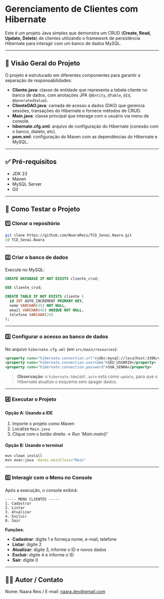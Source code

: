 # Gerenciamento de Clientes com Hibernate

Este é um projeto Java simples que demonstra um CRUD (**Create, Read, Update, Delete**) de clientes utilizando o framework de persistência Hibernate para interagir com um banco de dados MySQL.

---

## 📌 Visão Geral do Projeto

O projeto é estruturado em diferentes componentes para garantir a separação de responsabilidades:

- **Cliente.java**: classe de entidade que representa a tabela cliente no banco de dados, com anotações JPA (`@Entity`, `@Table`, `@Id`, `@GeneratedValue`).
- **ClienteDAO.java**: camada de acesso a dados (DAO) que gerencia sessões, transações do Hibernate e fornece métodos de CRUD.
- **Main.java**: classe principal que interage com o usuário via menu de console.
- **hibernate.cfg.xml**: arquivo de configuração do Hibernate (conexão com o banco, dialeto, etc).
- **pom.xml**: configuração do Maven com as dependências do Hibernate e MySQL.

---

## ✅ Pré-requisitos

- JDK 23  
- Maven  
- MySQL Server  
- Git

---

## 🚀 Como Testar o Projeto

### 1️⃣ Clonar o repositório

```bash
git clone https://github.com/NaaraReis/TCD_Senai.Naara.git
cd TCD_Senai.Naara
````

---

### 2️⃣ Criar o banco de dados

Execute no MySQL:

```sql
CREATE DATABASE IF NOT EXISTS cliente_crud;

USE cliente_crud;

CREATE TABLE IF NOT EXISTS cliente (
  id INT AUTO_INCREMENT PRIMARY KEY,
  nome VARCHAR(45) NOT NULL,
  email VARCHAR(45) UNIQUE NOT NULL,
  telefone VARCHAR(20)
);
```

---

### 3️⃣ Configurar o acesso ao banco de dados

No arquivo `hibernate.cfg.xml` (em `src/main/resources`):

```xml
<property name="hibernate.connection.url">jdbc:mysql://localhost:3306/cliente_crud</property>
<property name="hibernate.connection.username">SEU_USUARIO</property>
<property name="hibernate.connection.password">SUA_SENHA</property>
```

> **Observação**: o `hibernate.hbm2ddl.auto` está como `update`, para que o Hibernate atualize o esquema sem apagar dados.

---

### 4️⃣ Executar o Projeto

#### Opção A: Usando a IDE

1. Importe o projeto como Maven
2. Localize `Main.java`
3. Clique com o botão direito → *Run 'Main.main()'*

#### Opção B: Usando o terminal

```bash
mvn clean install
mvn exec:java -Dexec.mainClass="Main"
```

---

### 5️⃣ Interagir com o Menu no Console

Após a execução, o console exibirá:

```
----- MENU CLIENTES -----
1. Cadastrar
2. Listar
3. Atualizar
4. Excluir
0. Sair
```

**Funções**:

* **Cadastrar**: digite 1 e forneça nome, e-mail, telefone
* **Listar**: digite 2
* **Atualizar**: digite 3, informe o ID e novos dados
* **Excluir**: digite 4 e informe o ID
* **Sair**: digite 0

---

## 👩‍💻 Autor / Contato

Nome: Naara Reis / E-mail: naara.dev@gmail.com



